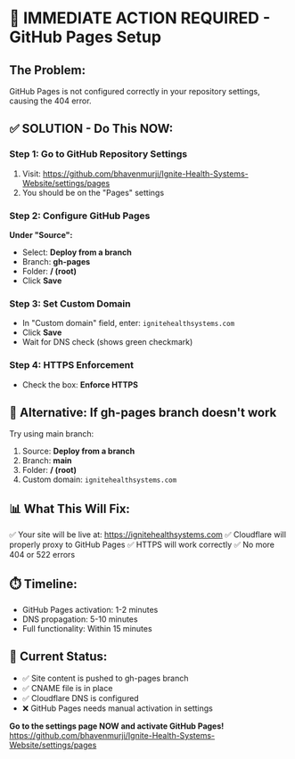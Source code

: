# 🚨 IMMEDIATE ACTION REQUIRED - GitHub Pages Setup

## The Problem:
GitHub Pages is not configured correctly in your repository settings, causing the 404 error.

## ✅ SOLUTION - Do This NOW:

### Step 1: Go to GitHub Repository Settings
1. Visit: https://github.com/bhavenmurji/Ignite-Health-Systems-Website/settings/pages
2. You should be on the "Pages" settings

### Step 2: Configure GitHub Pages

**Under "Source":**
- Select: **Deploy from a branch**
- Branch: **gh-pages**
- Folder: **/ (root)**
- Click **Save**

### Step 3: Set Custom Domain
- In "Custom domain" field, enter: `ignitehealthsystems.com`
- Click **Save**
- Wait for DNS check (shows green checkmark)

### Step 4: HTTPS Enforcement
- Check the box: **Enforce HTTPS**

## 🔧 Alternative: If gh-pages branch doesn't work

Try using main branch:
1. Source: **Deploy from a branch**
2. Branch: **main**
3. Folder: **/ (root)**
4. Custom domain: `ignitehealthsystems.com`

## 📊 What This Will Fix:

✅ Your site will be live at: https://ignitehealthsystems.com
✅ Cloudflare will properly proxy to GitHub Pages
✅ HTTPS will work correctly
✅ No more 404 or 522 errors

## ⏱️ Timeline:
- GitHub Pages activation: 1-2 minutes
- DNS propagation: 5-10 minutes
- Full functionality: Within 15 minutes

## 🎯 Current Status:
- ✅ Site content is pushed to gh-pages branch
- ✅ CNAME file is in place
- ✅ Cloudflare DNS is configured
- ❌ GitHub Pages needs manual activation in settings

**Go to the settings page NOW and activate GitHub Pages!**
https://github.com/bhavenmurji/Ignite-Health-Systems-Website/settings/pages